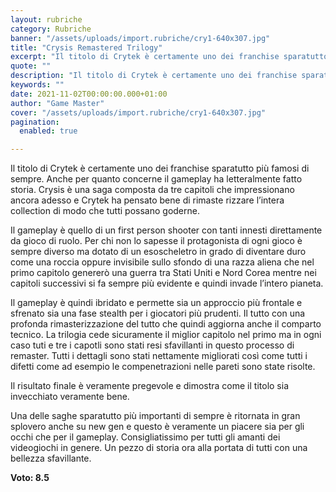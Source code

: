 ```yaml
---
layout: rubriche
category: Rubriche
banner: "/assets/uploads/import.rubriche/cry1-640x307.jpg"
title: "Crysis Remastered Trilogy"
excerpt: "Il titolo di Crytek è certamente uno dei franchise sparatutto più famosi di sempre. Anche per quanto concerne il gameplay ha letteralmente fatto storia. Crysis è una saga composta da tre capitoli che impressionano ancora adesso e Crytek ha pensato bene di rimaste rizzare l’intera collection di modo che tutti possano goderne. Il gameplay è [&hellip"
quote: ""
description: "Il titolo di Crytek è certamente uno dei franchise sparatutto più famosi di sempre. Anche per quanto concerne il gameplay ha letteralmente fatto storia. Crysis è una saga composta da tre capitoli che impressionano ancora adesso e Crytek ha pensato bene di rimaste rizzare l’intera collection di modo che tutti possano goderne. Il gameplay è [&hellip"
keywords: ""
date: 2021-11-02T00:00:00.000+01:00
author: "Game Master"
cover: "/assets/uploads/import.rubriche/cry1-640x307.jpg"
pagination:
  enabled: true

---
```


Il titolo di Crytek è certamente uno dei franchise sparatutto più famosi di sempre. Anche per quanto concerne il gameplay ha letteralmente fatto storia. Crysis è una saga composta da tre capitoli che impressionano ancora adesso e Crytek ha pensato bene di rimaste rizzare l’intera collection di modo che tutti possano goderne.

Il gameplay è quello di un first person shooter con tanti innesti direttamente da gioco di ruolo. Per chi non lo sapesse il protagonista di ogni gioco è sempre diverso ma dotato di un esoscheletro in grado di diventare duro come una roccia oppure invisibile sullo sfondo di una razza aliena che nel primo capitolo genererò una guerra tra Stati Uniti e Nord Corea mentre nei capitoli successivi si fa sempre più evidente e quindi invade l’intero pianeta.

Il gameplay è quindi ibridato e permette sia un approccio più frontale e sfrenato sia una fase stealth per i giocatori più prudenti. Il tutto con una profonda rimasterizzazione del tutto che quindi aggiorna anche il comparto tecnico. La trilogia cede sicuramente il miglior capitolo nel primo ma in ogni caso tuti e tre i capotli sono stati resi sfavillanti in questo processo di remaster. Tutti i dettagli sono stati nettamente migliorati così come tutti i difetti come ad esempio le compenetrazioni nelle pareti sono state risolte.

Il risultato finale è veramente pregevole e dimostra come il titolo sia invecchiato veramente bene.

Una delle saghe sparatutto più importanti di sempre è ritornata in gran splovero anche su new gen e questo è veramente un piacere sia per gli occhi che per il gameplay. Consigliatissimo per tutti gli amanti dei videogiochi in genere. Un pezzo di storia ora alla portata di tutti con una bellezza sfavillante.

**Voto: 8.5** 